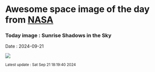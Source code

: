 
# Awesome space image of the day from [NASA](https://api.nasa.gov/)

### Today image : Sunrise Shadows in the Sky
Date : 2024-09-21

![](https://apod.nasa.gov/apod/image/2409/RayosCrepusculares_1024.jpg)

<small>Latest update : Sat Sep 21 18:19:40 2024</small>
        